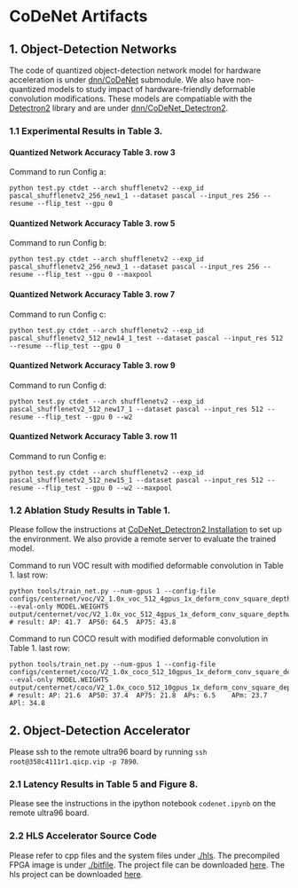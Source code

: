 # CoDeNet Artifacts 

## 1. Object-Detection Networks 

The code of quantized object-detection network model for hardware acceleration is under [dnn/CoDeNet](dnn/CoDeNet) submodule. We also have non-quantized models to study impact of hardware-friendly deformable convolution modifications. These models are compatiable with the [Detectron2](https://github.com/facebookresearch/detectron2) library and are under [dnn/CoDeNet_Detectron2](https://github.com/DequanWang/CoDeNet/tree/2e80791e743b14ba3cb8be4f2403921aa395c9aa). 

### 1.1 Experimental Results in Table 3. 
#### Quantized Network Accuracy Table 3. row 3  
Command to run Config a:
```
python test.py ctdet --arch shufflenetv2 --exp_id pascal_shufflenetv2_256_new1_1 --dataset pascal --input_res 256 --resume --flip_test --gpu 0
```

#### Quantized Network Accuracy Table 3. row 5 
Command to run Config b:
```
python test.py ctdet --arch shufflenetv2 --exp_id pascal_shufflenetv2_256_new3_1 --dataset pascal --input_res 256 --resume --flip_test --gpu 0 --maxpool
```

#### Quantized Network Accuracy Table 3. row 7 
Command to run Config c:
```
python test.py ctdet --arch shufflenetv2 --exp_id pascal_shufflenetv2_512_new14_1_test --dataset pascal --input_res 512 --resume --flip_test --gpu 0
```

#### Quantized Network Accuracy Table 3. row 9 
Command to run Config d:
```
python test.py ctdet --arch shufflenetv2 --exp_id pascal_shufflenetv2_512_new17_1 --dataset pascal --input_res 512 --resume --flip_test --gpu 0 --w2
```

#### Quantized Network Accuracy Table 3. row 11 
Command to run Config e:
```
python test.py ctdet --arch shufflenetv2 --exp_id pascal_shufflenetv2_512_new15_1 --dataset pascal --input_res 512 --resume --flip_test --gpu 0 --w2 --maxpool
```

### 1.2 Ablation Study Results in Table 1. 
Please follow the instructions at [CoDeNet_Detectron2 Installation](https://github.com/DequanWang/CoDeNet/blob/master/INSTALL.md) to set up the environment.
We also provide a remote server to evaluate the trained model. 

Command to run VOC result with modified deformable convolution in Table 1. last row: 
```
python tools/train_net.py --num-gpus 1 --config-file configs/centernet/voc/V2_1.0x_voc_512_4gpus_1x_deform_conv_square_depthwise.yaml --eval-only MODEL.WEIGHTS output/centernet/voc/V2_1.0x_voc_512_4gpus_1x_deform_conv_square_depthwise/model_final.pth 
# result: AP: 41.7	AP50: 64.5	AP75: 43.8
```
Command to run COCO result with modified deformable convolution in Table 1. last row: 
```
python tools/train_net.py --num-gpus 1 --config-file configs/centernet/coco/V2_1.0x_coco_512_10gpus_1x_deform_conv_square_depthwise.yaml --eval-only MODEL.WEIGHTS output/centernet/coco/V2_1.0x_coco_512_10gpus_1x_deform_conv_square_depthwise/model_final.pth 
# result: AP: 21.6	AP50: 37.4	AP75: 21.8	APs: 6.5	APm: 23.7	APl: 34.8
```

## 2. Object-Detection Accelerator
Please ssh to the remote ultra96 board by running `ssh root@358c4111r1.qicp.vip -p 7890`.

### 2.1 Latency Results in Table 5 and Figure 8. 
Please see the instructions in the ipython notebook `codenet.ipynb` on the remote ultra96 board.

### 2.2 HLS Accelerator Source Code
Please refer to cpp files and the system files under [./hls](hls). 
The precompiled FPGA image is under [./bitfile](bitfile).
The project file can be downloaded [here](https://people.eecs.berkeley.edu/~qijing.huang/2021FPGA/CoDeNet.xpr.zip). 
The hls project can be downloaded [here](https://people.eecs.berkeley.edu/~qijing.huang/2021FPGA/CoDeNet_hls.zip).

